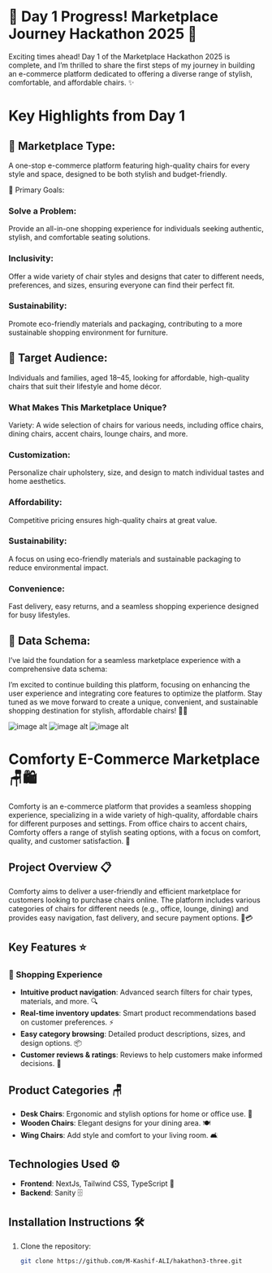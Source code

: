 # 🚀 Day 1 Progress! Marketplace Journey Hackathon 2025 🚀

Exciting times ahead! Day 1 of the Marketplace Hackathon 2025 is complete, and I’m thrilled to share the first steps of my journey in building an e-commerce platform dedicated to offering a diverse range of stylish, comfortable, and affordable chairs. ✨

# Key Highlights from Day 1
## 🛒 Marketplace Type:
A one-stop e-commerce platform featuring high-quality chairs for every style and space, designed to be both stylish and budget-friendly.

🌟 Primary Goals:

### Solve a Problem:
Provide an all-in-one shopping experience for individuals seeking authentic, stylish, and comfortable seating solutions.

### Inclusivity:
Offer a wide variety of chair styles and designs that cater to different needs, preferences, and sizes, ensuring everyone can find their perfect fit.

### Sustainability:
Promote eco-friendly materials and packaging, contributing to a more sustainable shopping environment for furniture.

## 🎯 Target Audience:
Individuals and families, aged 18–45, looking for affordable, high-quality chairs that suit their lifestyle and home décor.

### What Makes This Marketplace Unique?
Variety:
A wide selection of chairs for various needs, including office chairs, dining chairs, accent chairs, lounge chairs, and more.

### Customization:
Personalize chair upholstery, size, and design to match individual tastes and home aesthetics.

### Affordability:
Competitive pricing ensures high-quality chairs at great value.

### Sustainability:
A focus on using eco-friendly materials and sustainable packaging to reduce environmental impact.

### Convenience:
Fast delivery, easy returns, and a seamless shopping experience designed for busy lifestyles.

## 🌟 Data Schema:
I’ve laid the foundation for a seamless marketplace experience with a comprehensive data schema:

I’m excited to continue building this platform, focusing on enhancing the user experience and integrating core features to optimize the platform. Stay tuned as we move forward to create a unique, convenient, and sustainable shopping destination for stylish, affordable chairs! 🌟🚀

![image alt](https://github.com/M-Kashif-ALI/hakathon3-three/blob/e87abc1cbd96368a74090309de6b84a19689619a/Screenshot_16-1-2025_123617_web.whatsapp.com.jpeg)
![image alt](https://github.com/M-Kashif-ALI/hakathon3-three/blob/e87abc1cbd96368a74090309de6b84a19689619a/Screenshot_16-1-2025_123644_web.whatsapp.com.jpeg)
![image alt](https://github.com/M-Kashif-ALI/hakathon3-three/blob/e87abc1cbd96368a74090309de6b84a19689619a/Screenshot_16-1-2025_12370_web.whatsapp.com.jpeg)





# Comforty E-Commerce Marketplace 🪑🛍️

Comforty is an e-commerce platform that provides a seamless shopping experience, specializing in a wide variety of high-quality, affordable chairs for different purposes and settings. From office chairs to accent chairs, Comforty offers a range of stylish seating options, with a focus on comfort, quality, and customer satisfaction. 🌟

## Project Overview 📋

Comforty aims to deliver a user-friendly and efficient marketplace for customers looking to purchase chairs online. The platform includes various categories of chairs for different needs (e.g., office, lounge, dining) and provides easy navigation, fast delivery, and secure payment options. 🚚💳

## Key Features ⭐

### 🛒 Shopping Experience
- **Intuitive product navigation**: Advanced search filters for chair types, materials, and more. 🔍
- **Real-time inventory updates**: Smart product recommendations based on customer preferences. ⚡
- **Easy category browsing**: Detailed product descriptions, sizes, and design options. 📦
- **Customer reviews & ratings**: Reviews to help customers make informed decisions. 🌟

## Product Categories 🪑

- **Desk Chairs**: Ergonomic and stylish options for home or office use. 💼
- **Wooden Chairs**: Elegant designs for your dining area. 🍽️
- **Wing Chairs**: Add style and comfort to your living room. 🛋️

## Technologies Used ⚙️

- **Frontend**: NextJs, Tailwind CSS, TypeScript 🚀
- **Backend**: Sanity 🗄️

## Installation Instructions 🛠️

1. Clone the repository:
   ```bash
   git clone https://github.com/M-Kashif-ALI/hakathon3-three.git
